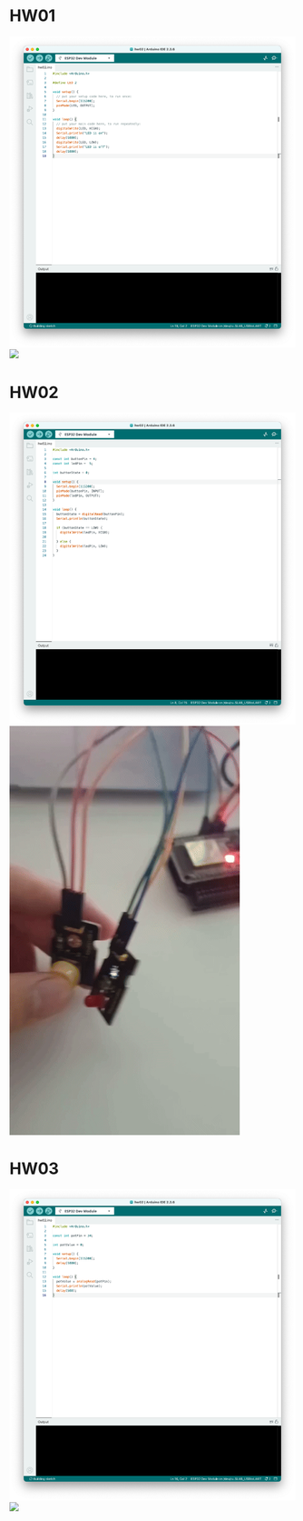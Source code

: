 # HW01
![](./IoT25-HW01/screenshot.png)
![](./IoT25-HW01/result.gif)

# HW02
![](./IoT25-HW02/screenshot.png)
![](./IoT25-HW02/result.gif)

# HW03
![](./IoT25-HW03/screenshot.png)
![](./IoT25-HW03/result.gif)